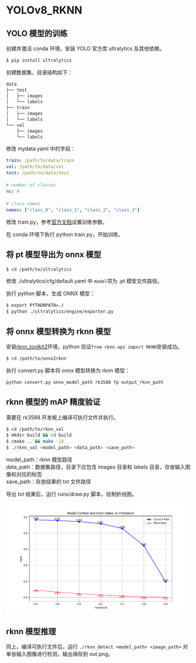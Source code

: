 # YOLOv8_RKNN

## YOLO 模型的训练

创建并激活 conda 环境，安装 YOLO 官方库 ultralytics 及其他依赖。

```sh
$ pip install ultralytics
```

创建数据集，目录结构如下：

```
data
├── test
│   ├── images
│   └── labels
├── train
│   ├── images
│   └── labels
└── val
    ├── images
    └── labels
```

修改 mydata.yaml 中的字段：

```yaml
train: /path/to/data/train
val: /path/to/data/val
test: /path/to/data/test

# number of classes
nc: 4

# class names
names: ["class_0", "class_1", "class_2", "class_3"]
```

修改 train.py，参考[官方文档](https://docs.ultralytics.com/modes/train/)设置训练参数。

在 conda 环境下执行 python train.py，开始训练。

## 将 pt 模型导出为 onnx 模型

```sh
$ cd /path/to/ultralytics
```

修改 ./ultralytics/cfg/default.yaml 中 `model`项为 .pt 模型文件路径。

执行 python 脚本，生成 ONNX 模型：

```sh
$ export PYTHONPATH=./
$ python ./ultralytics/engine/exporter.py
```

## 将 onnx 模型转换为 rknn 模型

安装[rknn_toolkit2](https://github.com/airockchip/rknn-toolkit2.git)环境，python 验证`from rknn.api import RKNN`安装成功。

```sh
$ cd /path/to/onnx2rknn
```

执行 convert.py 脚本将 onnx 模型转换为 rknn 模型：

```sh
python convert.py onnx_model_path rk3588 fp output_rknn_path
```

## rknn 模型的 mAP 精度验证

需要在 rk3588 开发板上编译可执行文件并执行。

```sh
$ cd /path/to/rknn_val
$ mkdir build && cd build
$ cmake .. && make -j8
$ ./rknn_val <model_path> <data_path> <save_path>
```

model_path：rknn 模型路径  
data_path：数据集路径，目录下应包含 images 目录和 labels 目录，存放输入图像和对应的标签  
save_path：存放结果的 txt 文件路径

导出 txt 结果后，运行 runs/draw.py 脚本，绘制折线图。

<img src="rknn_val/runs/Figure_0926.png" width=1000>

## rknn 模型推理

同上，编译可执行文件后，运行 `./rknn_detect <model_path> <image_path>` 对单张输入图像进行检测，输出保存到 out.png。
